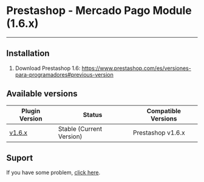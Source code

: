 # Prestashop - Mercado Pago Module (1.6.x)
---

## Installation ##

1. Download Prestashop 1.6: https://www.prestashop.com/es/versiones-para-programadores#previous-version
    
## Available versions ##
<table>
  <thead>
    <tr>
      <th>Plugin Version</th>
      <th>Status</th>
      <th>Compatible Versions</th>
    </tr>
  <thead>
  <tbody>
    <tr>
      <td><a href="https://github.com/mercadopago/cart-prestashop-6/releases">v1.6.x</a></td>
      <td>Stable (Current Version)</td>
      <td>Prestashop v1.6.x</td>
     </tr>
  </tbody>
</table>    
  
## Suport ##
If you have some problem, [click here](https://www.mercadopago.com.br/developers/suporte).
